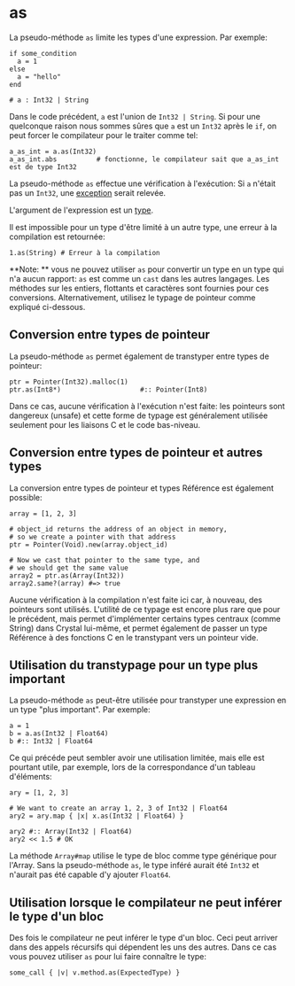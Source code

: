 # as

La pseudo-méthode `as` limite les types d'une expression. Par exemple:

```crystal
if some_condition
  a = 1
else
  a = "hello"
end

# a : Int32 | String
```

Dans le code précédent, `a` est l'union de `Int32 | String`.
Si pour une quelconque raison nous sommes sûres que `a` est un `Int32` après le `if`,
on peut forcer le compilateur pour le traiter comme tel:

```crystal
a_as_int = a.as(Int32)
a_as_int.abs          # fonctionne, le compilateur sait que a_as_int est de type Int32
```

La pseudo-méthode `as` effectue une vérification à l'exécution:
Si `a` n'était pas un `Int32`, une [exception](exception_handling.html) serait relevée.

L'argument de l'expression est un [type](type_grammar.html).

Il est impossible pour un type d'être limité à un autre type, une erreur à la compilation est retournée:

```crystal
1.as(String) # Erreur à la compilation
```

**Note: ** vous ne pouvez utiliser `as` pour convertir un type en un type qui n'a aucun rapport:
`as` est comme un `cast` dans les autres langages. Les méthodes sur les entiers,
flottants et caractères sont fournies pour ces conversions. Alternativement, utilisez le typage de pointeur
comme expliqué ci-dessous.

## Conversion entre types de pointeur

La pseudo-méthode `as` permet également de transtyper entre types de pointeur:

```crystal
ptr = Pointer(Int32).malloc(1)
ptr.as(Int8*)                    #:: Pointer(Int8)
```

Dans ce cas, aucune vérification à l'exécution n'est faite:
les pointeurs sont dangereux (unsafe) et cette forme de typage est généralement utilisée seulement pour les liaisons C et le code bas-niveau.

## Conversion entre types de pointeur et autres types

La conversion entre types de pointeur et types Référence est également possible:

```crystal
array = [1, 2, 3]

# object_id returns the address of an object in memory,
# so we create a pointer with that address
ptr = Pointer(Void).new(array.object_id)

# Now we cast that pointer to the same type, and
# we should get the same value
array2 = ptr.as(Array(Int32))
array2.same?(array) #=> true
```

Aucune vérification à la compilation n'est faite ici car, à nouveau, des pointeurs sont utilisés.
L'utilité de ce typage est encore plus rare que pour le précédent, mais permet d'implémenter certains types centraux (comme String) dans Crystal lui-même, et permet également de passer un type Référence à des fonctions C en le transtypant vers un pointeur vide.

## Utilisation du transtypage pour un type plus important

La pseudo-méthode `as` peut-être utilisée pour transtyper une expression en un type "plus important".
Par exemple:

```crystal
a = 1
b = a.as(Int32 | Float64)
b #:: Int32 | Float64
```

Ce qui précéde peut sembler avoir une utilisation limitée, mais elle est pourtant utile, par exemple, lors de la correspondance d'un tableau d'éléments:

```crystal
ary = [1, 2, 3]

# We want to create an array 1, 2, 3 of Int32 | Float64
ary2 = ary.map { |x| x.as(Int32 | Float64) }

ary2 #:: Array(Int32 | Float64)
ary2 << 1.5 # OK
```

La méthode `Array#map` utilise le type de bloc comme type générique pour l'Array.
Sans la pseudo-méthode `as`, le type inféré aurait été `Int32` et n'aurait pas été capable d'y ajouter `Float64`.

## Utilisation lorsque le compilateur ne peut inférer le type d'un bloc

Des fois le compilateur ne peut inférer le type d'un bloc. Ceci peut arriver dans des appels récursifs qui dépendent les uns des autres.
Dans ce cas vous pouvez utiliser `as` pour lui faire connaître le type:

```crystal
some_call { |v| v.method.as(ExpectedType) }
```
